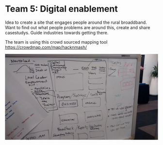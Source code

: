 # Team 5: Digital enablement

Idea to create a site that engages people around the rural broaddband. Want to find out what people problems are around this, create and share casestudys. Guide industries towards getting there.

The team is using this crowd sourced mapping tool https://crowdmap.com/map/hacknmash/

![Deepkit site ui](assets/team5-deepkit-siteidea.jpg)
